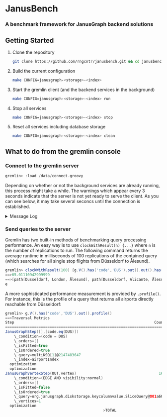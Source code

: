 # JanusBench
### A benchmark framework for JanusGraph backend solutions

## Getting Started
1. Clone the repository
    ```sh
    git clone https://github.com/rngcntr/janusbench.git && cd janusbench
    ```
2. Build the current configuration
    ```sh
    make CONFIG=janusgraph-<storage>-<index>
    ```
3. Start the gremlin client (and the backend services in the background)
    ```sh
    make CONFIG=janusgraph-<storage>-<index> run
    ```
4. Stop all services
    ```sh
    make CONFIG=janusgraph-<storage>-<index> stop
    ```
5. Reset all services including database storage
    ```sh
    make CONFIG=janusgraph-<storage>-<index> clean
    ```

## What to do from the gremlin console

### Connect to the gremlin server
```groovy
gremlin> :load /data/connect.groovy
```

Depending on whether or not the background services are already running, this process might take a while.
The warnings which appear every 3 seconds indicate that the server is not yet ready to serve the client.
As you can see below, it may take several seconcs until the connection is established.

<details><summary>Message Log</summary><p>

```groovy
gremlin> :load /data/connect.groovy
12:36:39 WARN  org.apache.tinkerpop.gremlin.driver.Host  - Marking Host{address=janusgraph/172.25.0.4:8182, hostUri=ws://janusgraph:8182/gremlin} as unavailable. Trying to reconnect.
==>Configured janusgraph/172.25.0.4:8182-[336b6daf-d68e-47e6-a956-a7a3eec6c806]
==>All scripts will now be sent to Gremlin Server - [janusgraph/172.25.0.4:8182]-[336b6daf-d68e-47e6-a956-a7a3eec6c806] - type ':remote console' to return to local mode
gremlin> 12:36:40 WARN  org.apache.tinkerpop.gremlin.driver.Host  - Marking Host{address=janusgraph/172.25.0.4:8182, hostUri=ws://janusgraph:8182/gremlin} as unavailable. Trying to reconnect.
12:36:43 WARN  org.apache.tinkerpop.gremlin.driver.Host  - Marking Host{address=janusgraph/172.25.0.4:8182, hostUri=ws://janusgraph:8182/gremlin} as unavailable. Trying to reconnect.
12:36:43 WARN  org.apache.tinkerpop.gremlin.driver.Host  - Marking Host{address=janusgraph/172.25.0.4:8182, hostUri=ws://janusgraph:8182/gremlin} as unavailable. Trying to reconnect.
12:36:46 WARN  org.apache.tinkerpop.gremlin.driver.Host  - Marking Host{address=janusgraph/172.25.0.4:8182, hostUri=ws://janusgraph:8182/gremlin} as unavailable. Trying to reconnect.
12:36:46 WARN  org.apache.tinkerpop.gremlin.driver.Host  - Marking Host{address=janusgraph/172.25.0.4:8182, hostUri=ws://janusgraph:8182/gremlin} as unavailable. Trying to reconnect.
12:36:49 WARN  org.apache.tinkerpop.gremlin.driver.Host  - Marking Host{address=janusgraph/172.25.0.4:8182, hostUri=ws://janusgraph:8182/gremlin} as unavailable. Trying to reconnect.
12:36:49 WARN  org.apache.tinkerpop.gremlin.driver.Host  - Marking Host{address=janusgraph/172.25.0.4:8182, hostUri=ws://janusgraph:8182/gremlin} as unavailable. Trying to reconnect.
12:36:52 WARN  org.apache.tinkerpop.gremlin.driver.Host  - Marking Host{address=janusgraph/172.25.0.4:8182, hostUri=ws://janusgraph:8182/gremlin} as unavailable. Trying to reconnect.
12:36:52 WARN  org.apache.tinkerpop.gremlin.driver.Host  - Marking Host{address=janusgraph/172.25.0.4:8182, hostUri=ws://janusgraph:8182/gremlin} as unavailable. Trying to reconnect.
12:36:55 WARN  org.apache.tinkerpop.gremlin.driver.Host  - Marking Host{address=janusgraph/172.25.0.4:8182, hostUri=ws://janusgraph:8182/gremlin} as unavailable. Trying to reconnect.
12:36:55 WARN  org.apache.tinkerpop.gremlin.driver.Host  - Marking Host{address=janusgraph/172.25.0.4:8182, hostUri=ws://janusgraph:8182/gremlin} as unavailable. Trying to reconnect.
12:36:58 WARN  org.apache.tinkerpop.gremlin.driver.Host  - Marking Host{address=janusgraph/172.25.0.4:8182, hostUri=ws://janusgraph:8182/gremlin} as unavailable. Trying to reconnect.
12:36:58 WARN  org.apache.tinkerpop.gremlin.driver.Host  - Marking Host{address=janusgraph/172.25.0.4:8182, hostUri=ws://janusgraph:8182/gremlin} as unavailable. Trying to reconnect.
12:37:01 WARN  org.apache.tinkerpop.gremlin.driver.Host  - Marking Host{address=janusgraph/172.25.0.4:8182, hostUri=ws://janusgraph:8182/gremlin} as unavailable. Trying to reconnect.
12:37:01 WARN  org.apache.tinkerpop.gremlin.driver.Host  - Marking Host{address=janusgraph/172.25.0.4:8182, hostUri=ws://janusgraph:8182/gremlin} as unavailable. Trying to reconnect.
12:37:04 WARN  org.apache.tinkerpop.gremlin.driver.Host  - Marking Host{address=janusgraph/172.25.0.4:8182, hostUri=ws://janusgraph:8182/gremlin} as unavailable. Trying to reconnect.
12:37:04 WARN  org.apache.tinkerpop.gremlin.driver.Host  - Marking Host{address=janusgraph/172.25.0.4:8182, hostUri=ws://janusgraph:8182/gremlin} as unavailable. Trying to reconnect.
12:37:07 WARN  org.apache.tinkerpop.gremlin.driver.Host  - Marking Host{address=janusgraph/172.25.0.4:8182, hostUri=ws://janusgraph:8182/gremlin} as unavailable. Trying to reconnect.
12:37:07 WARN  org.apache.tinkerpop.gremlin.driver.Host  - Marking Host{address=janusgraph/172.25.0.4:8182, hostUri=ws://janusgraph:8182/gremlin} as unavailable. Trying to reconnect.
12:37:10 WARN  org.apache.tinkerpop.gremlin.driver.Host  - Marking Host{address=janusgraph/172.25.0.4:8182, hostUri=ws://janusgraph:8182/gremlin} as unavailable. Trying to reconnect.
12:37:10 WARN  org.apache.tinkerpop.gremlin.driver.Host  - Marking Host{address=janusgraph/172.25.0.4:8182, hostUri=ws://janusgraph:8182/gremlin} as unavailable. Trying to reconnect.
12:37:13 WARN  org.apache.tinkerpop.gremlin.driver.Host  - Marking Host{address=janusgraph/172.25.0.4:8182, hostUri=ws://janusgraph:8182/gremlin} as unavailable. Trying to reconnect.
12:37:13 WARN  org.apache.tinkerpop.gremlin.driver.Host  - Marking Host{address=janusgraph/172.25.0.4:8182, hostUri=ws://janusgraph:8182/gremlin} as unavailable. Trying to reconnect.
12:37:16 WARN  org.apache.tinkerpop.gremlin.driver.Host  - Marking Host{address=janusgraph/172.25.0.4:8182, hostUri=ws://janusgraph:8182/gremlin} as unavailable. Trying to reconnect.
12:37:16 WARN  org.apache.tinkerpop.gremlin.driver.Host  - Marking Host{address=janusgraph/172.25.0.4:8182, hostUri=ws://janusgraph:8182/gremlin} as unavailable. Trying to reconnect.
12:37:19 WARN  org.apache.tinkerpop.gremlin.driver.Host  - Marking Host{address=janusgraph/172.25.0.4:8182, hostUri=ws://janusgraph:8182/gremlin} as unavailable. Trying to reconnect.
12:37:19 WARN  org.apache.tinkerpop.gremlin.driver.Host  - Marking Host{address=janusgraph/172.25.0.4:8182, hostUri=ws://janusgraph:8182/gremlin} as unavailable. Trying to reconnect.
12:37:22 WARN  org.apache.tinkerpop.gremlin.driver.Host  - Marking Host{address=janusgraph/172.25.0.4:8182, hostUri=ws://janusgraph:8182/gremlin} as unavailable. Trying to reconnect.

gremlin>
```

</p></details>

### Send queries to the server

Gremlin has two built-in methods of benchmarking query processing performance.
An easy way is to use `clockWithResult(n) {...}` where `n` is the number of replications to run.
The following command returns the average runtime in milliseconds of 100 replications of the contained query (which searches for all single stop flights from Düsseldorf to Ålesund).

```groovy
gremlin> clockWithResult(100) {g.V().has('code','DUS').out().out().has('code','AES').path().by('city').toList()}
==>65.01110942999999
==>[path[Dusseldorf, London, Ålesund], path[Dusseldorf, Alicante, Ålesund], path[Dusseldorf, Oslo, Ålesund], path[Dusseldorf, Amsterdam, Ålesund], path[Dusseldorf, Copenhagen, Ålesund], path[Dusseldorf, Riga, Ålesund]]
e
```

A more sophisticated performance measurement is provided by `.profile()`.
For instance, this is the profile of a query that returns all airports directly reachable from Düsseldorf:

```groovy
gremlin> g.V().has('code','DUS').out().profile()
==>Traversal Metrics
Step                                                               Count  Traversers       Time (ms)    % Dur
=============================================================================================================
JanusGraphStep([],[code.eq(DUS)])                                      1           1           0.360    41.96
    \_condition=(code = DUS)
    \_orders=[]
    \_isFitted=true
    \_isOrdered=true
    \_query=multiKSQ[1]@2147483647
    \_index=airportIndex
  optimization                                                                                 0.016
  optimization                                                                                 0.093
JanusGraphVertexStep(OUT,vertex)                                     166         166           0.498    58.04
    \_condition=(EDGE AND visibility:normal)
    \_orders=[]
    \_isFitted=false
    \_isOrdered=true
    \_query=org.janusgraph.diskstorage.keycolumnvalue.SliceQuery@801a60ee
    \_vertices=1
  optimization                                                                                 0.002
                                            >TOTAL                     -           -           0.859        -
```
